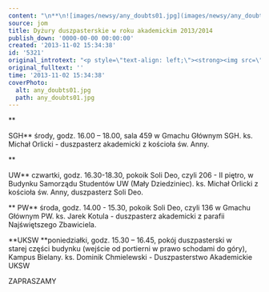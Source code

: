 ```yaml
---
content: "\n**\n![images/newsy/any_doubts01.jpg](images/newsy/any_doubts01.jpg)\nSGH**\n środy, godz. 16.00 – 18.00, sala 459 w Gmachu Głównym SGH. \n ks. Michał Orlicki - duszpasterz akademicki z kościoła św. Anny.\n\r\n\n**\n\nUW**\n czwartki, godz. 16.30-18.30, pokoik Soli Deo, czyli 206 - II piętro, w Budynku Samorządu Studentów UW (Mały Dziedziniec).\n ks. Michał Orlicki z kościoła św. Anny, duszpasterz Soli Deo.\n\r\n\n**\nPW**\n środa, godz. 14.00 - 15.30, pokoik Soli Deo, czyli 136 w Gmachu Głównym PW.\n ks. Jarek Kotula - duszpasterz akademicki z parafii Najświętszego Zbawiciela.\n\r\n**UKSW\n**poniedziałki, godz. 15.30 – 16.45, pokój duszpasterski w starej\_części\_budynku (wejście od portierni w prawo schodami do góry), Kampus Bielany.\nks. Dominik Chmielewski - Duszpasterstwo Akademickie UKSW\n\n ZAPRASZAMY\n"
source: jom
title: Dyżury duszpasterskie w roku akademickim 2013/2014
publish_down: '0000-00-00 00:00:00'
created: '2013-11-02 15:34:38'
id: '5321'
original_introtext: "<p style=\"text-align: left;\"><strong><img src=\"images/newsy/any_doubts01.jpg\" border=\"0\" width=\"256\" height=\"162\" style=\"border: 0; float: left; margin-left: 10px; margin-right: 10px;\" /><br />SGH</strong><br /> środy, godz. 16.00 – 18.00, sala 459 w Gmachu Głównym SGH. <br /> ks. Michał Orlicki - duszpasterz akademicki z kościoła św. Anny.</p>\r\n<p><strong><br /><br />UW</strong><br /> czwartki, godz. 16.30-18.30, pokoik Soli Deo, czyli 206 - II piętro, w Budynku Samorządu Studentów UW (Mały Dziedziniec).<br /> ks. Michał Orlicki z kościoła św. Anny, duszpasterz Soli Deo.</p>\r\n<p><strong><br />PW</strong><br /> środa, godz. 14.00 - 15.30, pokoik Soli Deo, czyli 136 w Gmachu Głównym PW.<br /> ks. Jarek Kotula - duszpasterz akademicki z parafii Najświętszego Zbawiciela.</p>\r\n<p><br /><strong>UKSW<br /></strong>poniedziałki, godz. 15.30 – 16.45, pokój duszpasterski w starej\_części\_budynku (wejście od portierni w prawo schodami do góry), Kampus Bielany.<br />ks. Dominik Chmielewski - Duszpasterstwo Akademickie UKSW<br /><br style=\"text-align: left;\" /> ZAPRASZAMY</p>"
original_fulltext: ''
time: '2013-11-02 15:34:38'
coverPhoto:
  alt: any_doubts01.jpg
  path: any_doubts01.jpg
---
```

**

SGH**
 środy, godz. 16.00 – 18.00, sala 459 w Gmachu Głównym SGH. 
 ks. Michał Orlicki - duszpasterz akademicki z kościoła św. Anny.


**

UW**
 czwartki, godz. 16.30-18.30, pokoik Soli Deo, czyli 206 - II piętro, w Budynku Samorządu Studentów UW (Mały Dziedziniec).
 ks. Michał Orlicki z kościoła św. Anny, duszpasterz Soli Deo.


**
PW**
 środa, godz. 14.00 - 15.30, pokoik Soli Deo, czyli 136 w Gmachu Głównym PW.
 ks. Jarek Kotula - duszpasterz akademicki z parafii Najświętszego Zbawiciela.

**UKSW
**poniedziałki, godz. 15.30 – 16.45, pokój duszpasterski w starej części budynku (wejście od portierni w prawo schodami do góry), Kampus Bielany.
ks. Dominik Chmielewski - Duszpasterstwo Akademickie UKSW

 ZAPRASZAMY


<!--{{json:{"created_date":"2013-11-02 15:34:38","publish_down":"0000-00-00 00:00:00","id":"5321"}}}-->